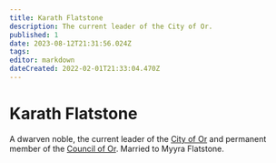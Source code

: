 ```yaml
---
title: Karath Flatstone
description: The current leader of the City of Or.
published: 1
date: 2023-08-12T21:31:56.024Z
tags: 
editor: markdown
dateCreated: 2022-02-01T21:33:04.470Z
---
```


# Karath Flatstone
A dwarven noble, the current leader of the [City of Or](/settlement/city/or/city-of-or) and permanent member of the [Council of Or](/settlement/city/or/council-of-or). Married to Myyra Flatstone.